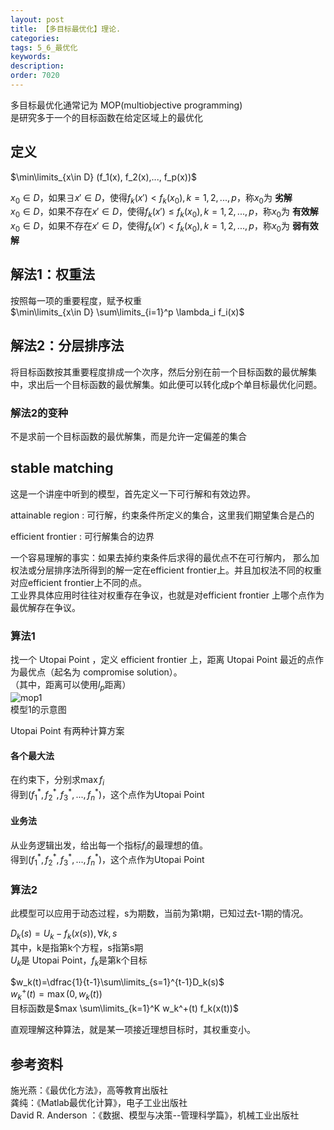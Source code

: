 ```yaml
---
layout: post
title: 【多目标最优化】理论.
categories:
tags: 5_6_最优化
keywords:
description:
order: 7020
---
```

多目标最优化通常记为 MOP(multiobjective programming)  
是研究多于一个的目标函数在给定区域上的最优化  


## 定义
$\min\limits_{x\in D} (f_1(x), f_2(x),..., f_p(x))$  


$x_0\in D$，如果$\exists x' \in D$，使得$f_k(x')<f_k(x_0), k=1,2,...,p$，称$x_0$为 **劣解**  
$x_0\in D$，如果不存在$x' \in D$，使得$f_k(x') \leq f_k(x_0), k=1,2,...,p$，称$x_0$为 **有效解**  
$x_0\in D$，如果不存在$x' \in D$，使得$f_k(x') < f_k(x_0), k=1,2,...,p$，称$x_0$为 **弱有效解**  


## 解法1：权重法
按照每一项的重要程度，赋予权重  
$\min\limits_{x\in D} \sum\limits_{i=1}^p \lambda_i f_i(x)$  


## 解法2：分层排序法
将目标函数按其重要程度排成一个次序，然后分别在前一个目标函数的最优解集中，求出后一个目标函数的最优解集。如此便可以转化成p个单目标最优化问题。  
### 解法2的变种
不是求前一个目标函数的最优解集，而是允许一定偏差的集合

## stable matching
这是一个讲座中听到的模型，首先定义一下可行解和有效边界。  

attainable region
:    可行解，约束条件所定义的集合，这里我们期望集合是凸的

efficient frontier
:    可行解集合的边界


一个容易理解的事实：如果去掉约束条件后求得的最优点不在可行解内，
那么加权法或分层排序法所得到的解一定在efficient frontier上。并且加权法不同的权重对应efficient frontier上不同的点。  
工业界具体应用时往往对权重存在争议，也就是对efficient frontier 上哪个点作为最优解存在争议。  

### 算法1
找一个 Utopai Point ，定义 efficient frontier 上，距离 Utopai Point 最近的点作为最优点（起名为 compromise solution）。  
（其中，距离可以使用$l_p$距离）  
![mop1](https://www.guofei.site/pictures_for_blog/mop1.jpg?raw=true)  
模型1的示意图  


Utopai Point 有两种计算方案
#### 各个最大法
在约束下，分别求$\max f_i$  
得到$(f_1^* , f_2^* ,f_3^* ,..., f_n^* )$，这个点作为Utopai Point  
#### 业务法
从业务逻辑出发，给出每一个指标$f_i$的最理想的值。  
得到$(f_1^* , f_2^* ,f_3^* ,..., f_n^* )$，这个点作为Utopai Point  

### 算法2
此模型可以应用于动态过程，s为期数，当前为第t期，已知过去t-1期的情况。  


$D_k(s)=U_k-f_k(x(s)), \forall k,s$  
其中，k是指第k个方程，s指第s期  
$U_k$是 Utopai Point，$f_k$是第k个目标  


$w_k(t)=\dfrac{1}{t-1}\sum\limits_{s=1}^{t-1}D_k(s)$  
$w_k^+(t)=\max(0,w_k(t))$  
目标函数是$max \sum\limits_{k=1}^K w_k^+(t) f_k(x(t))$  


直观理解这种算法，就是某一项接近理想目标时，其权重变小。  


## 参考资料
施光燕：《最优化方法》，高等教育出版社  
龚纯：《Matlab最优化计算》，电子工业出版社  
David R. Anderson ：《数据、模型与决策--管理科学篇》，机械工业出版社  

